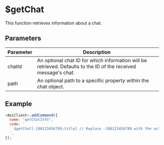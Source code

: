 # $getChat

This function retrieves information about a chat.

## Parameters

| Parameter  | Description                                               |
| ---------- | --------------------------------------------------------- |
| chatId     | An optional chat ID for which information will be retrieved. Defaults to the ID of the received message's chat. |
| path       | An optional path to a specific property within the chat object. |

## Example

```js
<AoiClient>.addCommand({
  name: "getChatInfo",
  code: `
    $getChat[-100123456789;title] // Replace -100123456789 with the actual chat ID
  `,
});
```